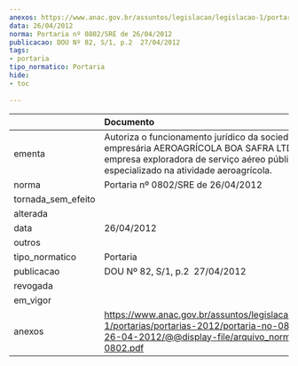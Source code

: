 ```yaml
---
anexos: https://www.anac.gov.br/assuntos/legislacao/legislacao-1/portarias/portarias-2012/portaria-no-0802-sre-de-26-04-2012/@@display-file/arquivo_norma/PA2012-0802.pdf
data: 26/04/2012
norma: Portaria nº 0802/SRE de 26/04/2012
publicacao: DOU Nº 82, S/1, p.2  27/04/2012
tags:
- portaria
tipo_normatico: Portaria
hide: 
- toc 
 
---
```


|                    | Documento                                                                                                                                                                          |
|:-------------------|:-----------------------------------------------------------------------------------------------------------------------------------------------------------------------------------|
| ementa             | Autoriza o funcionamento jurídico da sociedade empresária AEROAGRÍCOLA BOA SAFRA LTDA., como empresa exploradora de serviço aéreo público especializado na atividade aeroagrícola. |
| norma              | Portaria nº 0802/SRE de 26/04/2012                                                                                                                                                 |
| tornada_sem_efeito |                                                                                                                                                                                    |
| alterada           |                                                                                                                                                                                    |
| data               | 26/04/2012                                                                                                                                                                         |
| outros             |                                                                                                                                                                                    |
| tipo_normatico     | Portaria                                                                                                                                                                           |
| publicacao         | DOU Nº 82, S/1, p.2  27/04/2012                                                                                                                                                    |
| revogada           |                                                                                                                                                                                    |
| em_vigor           |                                                                                                                                                                                    |
| anexos             | https://www.anac.gov.br/assuntos/legislacao/legislacao-1/portarias/portarias-2012/portaria-no-0802-sre-de-26-04-2012/@@display-file/arquivo_norma/PA2012-0802.pdf                  |